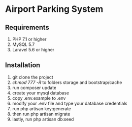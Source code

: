 # Airport Parking System

## Requirements
1. PHP 7.1 or higher
2. MySQL 5.7
3. Laravel 5.6 or higher

## Installation
1. git clone the project
2. *chmod 777 -R* to folders storage and bootstrap/cache
3. run composer update
4. create your mysql database
5. copy .env.example to .env
6. modify your .env file and type your database credentials
7. run php artisan key:generate
8. then run php artisan migrate
9. lastly, run php artisan db:seed